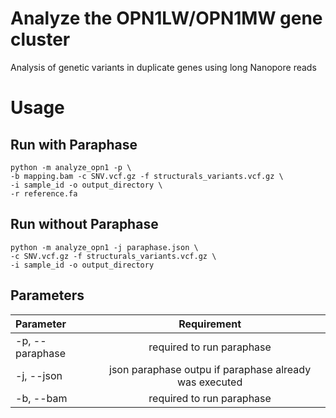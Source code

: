# Analyze the OPN1LW/OPN1MW gene cluster
Analysis of genetic variants in duplicate genes using long Nanopore reads

# Usage

## Run with Paraphase

```
python -m analyze_opn1 -p \
-b mapping.bam -c SNV.vcf.gz -f structurals_variants.vcf.gz \
-i sample_id -o output_directory \
-r reference.fa
```

## Run without Paraphase

```
python -m analyze_opn1 -j paraphase.json \
-c SNV.vcf.gz -f structurals_variants.vcf.gz \
-i sample_id -o output_directory
```

## Parameters

| Parameter | Requirement|
|:------------|:-----------:|
| -p, --paraphase | required to run paraphase |
| -j, --json   | json paraphase outpu if paraphase already was executed |
| -b, --bam    | required to run paraphase |
